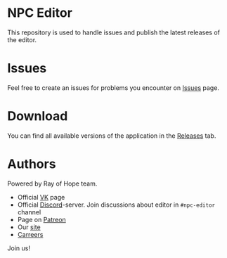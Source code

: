# NPC Editor

This repository is used to handle issues and publish the latest releases of the editor.

# Issues

Feel free to create an issues for problems you encounter on [Issues](https://github.com/rayofhope-dev/npc-editor/issues) page.

# Download
You can find all available versions of the application in the [Releases](https://github.com/rayofhope-dev/npc-editor/releases) tab.

# Authors
Powered by Ray of Hope team.

 - Official [VK](https://vk.com/roh_online) page
 - Official [Discord](https://discordapp.com/invite/rffsfku)-server. Join discussions about editor in `#npc-editor` channel
 - Page on [Patreon](https://www.patreon.com/roh_online)
 - Our [site](https://roh-online.com/)
 - [Carreers](https://roh-online.com/join)

Join us!
